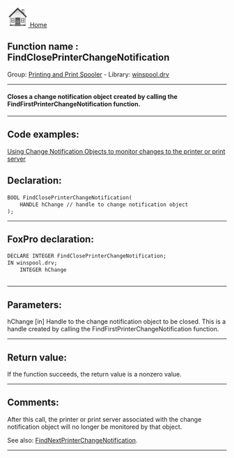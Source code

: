 [<img src="../../images/home.png"> Home ](https://github.com/VFPX/Win32API)  

## Function name : FindClosePrinterChangeNotification
Group: [Printing and Print Spooler](../../functions_group.md#Printing_and_Print_Spooler)  -  Library: [winspool.drv](../../Libraries.md#winspool.drv)  
***  


#### Closes a change notification object created by calling the FindFirstPrinterChangeNotification function.
***  


## Code examples:
[Using Change Notification Objects to monitor changes to the printer or print server](../../samples/sample_485.md)  

## Declaration:
```foxpro  
BOOL FindClosePrinterChangeNotification(
	HANDLE hChange // handle to change notification object
);  
```  
***  


## FoxPro declaration:
```foxpro  
DECLARE INTEGER FindClosePrinterChangeNotification;
IN winspool.drv;
	INTEGER hChange
  
```  
***  


## Parameters:
hChange 
[in] Handle to the change notification object to be closed. This is a handle created by calling the FindFirstPrinterChangeNotification function.  
***  


## Return value:
If the function succeeds, the return value is a nonzero value.  
***  


## Comments:
After this call, the printer or print server associated with the change notification object will no longer be monitored by that object.  
  
See also: [FindNextPrinterChangeNotification](../winspool.drv/FindNextPrinterChangeNotification.md).  
  
***  

